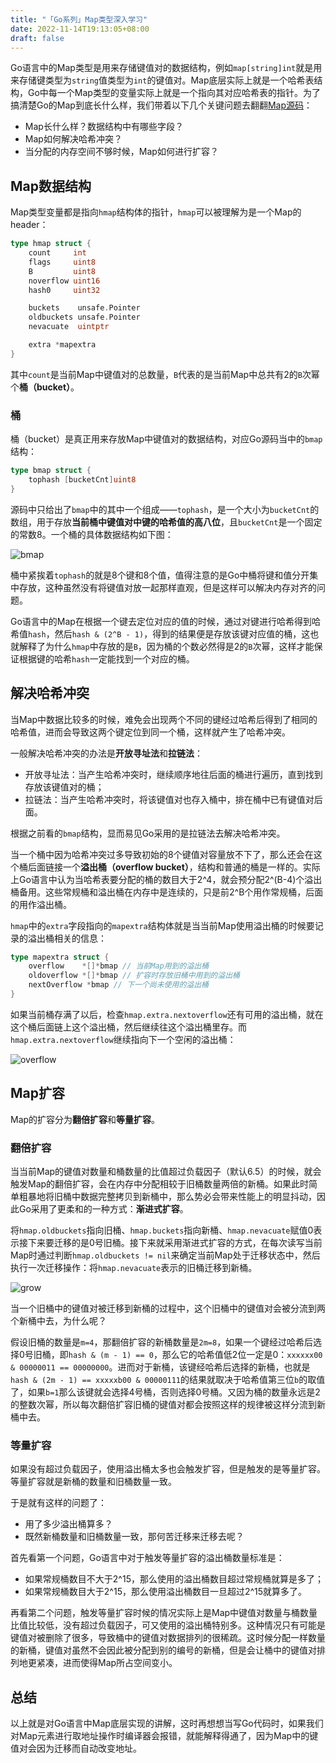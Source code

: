 ```yaml
---
title: "「Go系列」Map类型深入学习"
date: 2022-11-14T19:13:05+08:00
draft: false
---
```


Go语言中的Map类型是用来存储键值对的数据结构，例如`map[string]int`就是用来存储键类型为`string`值类型为`int`的键值对。Map底层实际上就是一个哈希表结构，Go中每一个Map类型的变量实际上就是一个指向其对应哈希表的指针。为了搞清楚Go的Map到底长什么样，我们带着以下几个关键问题去翻翻[Map源码](https://github.com/golang/go/blob/master/src/runtime/map.go)：

- Map长什么样？数据结构中有哪些字段？
- Map如何解决哈希冲突？
- 当分配的内存空间不够时候，Map如何进行扩容？

## Map数据结构

Map类型变量都是指向`hmap`结构体的指针，`hmap`可以被理解为是一个Map的header：

```go
type hmap struct {
	count     int 
	flags     uint8
	B         uint8  
	noverflow uint16 
	hash0     uint32 

	buckets    unsafe.Pointer 
	oldbuckets unsafe.Pointer 
	nevacuate  uintptr        

	extra *mapextra 
}
```

其中`count`是当前Map中键值对的总数量，`B`代表的是当前Map中总共有2的`B`次幂个**桶（bucket）**。

### 桶

桶（bucket）是真正用来存放Map中键值对的数据结构，对应Go源码当中的`bmap`结构：

```go
type bmap struct {
	tophash [bucketCnt]uint8
}
```

源码中只给出了`bmap`中的其中一个组成——`tophash`，是一个大小为`bucketCnt`的数组，用于存放**当前桶中键值对中键的哈希值的高八位**，且`bucketCnt`是一个固定的常数8。一个桶的具体数据结构如下图：

![bmap](/images/Golang/go-map/bmap.png)

桶中紧挨着`tophash`的就是8个键和8个值，值得注意的是Go中桶将键和值分开集中存放，这种虽然没有将键值对放一起那样直观，但是这样可以解决内存对齐的问题。

Go语言中的Map在根据一个键去定位对应的值的时候，通过对键进行哈希得到哈希值`hash`，然后`hash & (2^B - 1)`，得到的结果便是存放该键对应值的桶，这也就解释了为什么`hmap`中存放的是`B`，因为桶的个数必然得是2的`B`次幂，这样才能保证根据键的哈希`hash`一定能找到一个对应的桶。

## 解决哈希冲突

当Map中数据比较多的时候，难免会出现两个不同的键经过哈希后得到了相同的哈希值，进而会导致这两个键定位到同一个桶，这样就产生了哈希冲突。

一般解决哈希冲突的办法是**开放寻址法**和**拉链法**：

- 开放寻址法：当产生哈希冲突时，继续顺序地往后面的桶进行遍历，直到找到存放该键值对的桶；
- 拉链法：当产生哈希冲突时，将该键值对也存入桶中，排在桶中已有键值对后面。

根据之前看的`bmap`结构，显而易见Go采用的是拉链法去解决哈希冲突。

当一个桶中因为哈希冲突过多导致初始的8个键值对容量放不下了，那么还会在这个桶后面链接一个**溢出桶（overflow bucket）**，结构和普通的桶是一样的。实际上Go语言中认为当哈希表要分配的桶的数目大于2^4，就会预分配2^(B-4)个溢出桶备用。这些常规桶和溢出桶在内存中是连续的，只是前2^B个用作常规桶，后面的用作溢出桶。

`hmap`中的`extra`字段指向的`mapextra`结构体就是当当前Map使用溢出桶的时候要记录的溢出桶相关的信息：

```go
type mapextra struct {
    overflow    *[]*bmap // 当前Map用到的溢出桶
	oldoverflow *[]*bmap // 扩容时存放旧桶中用到的溢出桶
	nextOverflow *bmap // 下一个尚未使用的溢出桶
}
```

如果当前桶存满了以后，检查`hmap.extra.nextoverflow`还有可用的溢出桶，就在这个桶后面链上这个溢出桶，然后继续往这个溢出桶里存。而`hmap.extra.nextoverflow`继续指向下一个空闲的溢出桶：

![overflow](/images/Golang/go-map/overflow.png)

## Map扩容

Map的扩容分为**翻倍扩容**和**等量扩容**。

### 翻倍扩容

当当前Map的键值对数量和桶数量的比值超过负载因子（默认6.5）的时候，就会触发Map的翻倍扩容，会在内存中分配相较于旧桶数量两倍的新桶。如果此时简单粗暴地将旧桶中数据完整拷贝到新桶中，那么势必会带来性能上的明显抖动，因此Go采用了更柔和的一种方式：**渐进式扩容**。

将`hmap.oldbuckets`指向旧桶、`hmap.buckets`指向新桶、`hmap.nevacuate`赋值0表示接下来要迁移的是0号旧桶。接下来就采用渐进式扩容的方式，在每次读写当前Map时通过判断`hmap.oldbuckets != nil`来确定当前Map处于迁移状态中，然后执行一次迁移操作：将`hmap.nevacuate`表示的旧桶迁移到新桶。

![grow](/images/Golang/go-map/grow.png)

当一个旧桶中的键值对被迁移到新桶的过程中，这个旧桶中的键值对会被分流到两个新桶中去，为什么呢？

假设旧桶的数量是`m=4`，那翻倍扩容的新桶数量是`2m=8`，如果一个键经过哈希后选择0号旧桶，即`hash & (m - 1) == 0`，那么它的哈希值低2位一定是0：`xxxxxx00 & 00000011 == 00000000`。进而对于新桶，该键经哈希后选择的新桶，也就是`hash & (2m - 1) == xxxxxb00 & 00000111`的结果就取决于哈希值第三位`b`的取值了，如果`b=1`那么该键就会选择4号桶，否则选择0号桶。又因为桶的数量永远是2的整数次幂，所以每次翻倍扩容旧桶的键值对都会按照这样的规律被这样分流到新桶中去。

### 等量扩容

如果没有超过负载因子，使用溢出桶太多也会触发扩容，但是触发的是等量扩容。等量扩容就是新桶的数量和旧桶数量一致。

于是就有这样的问题了：

- 用了多少溢出桶算多？
- 既然新桶数量和旧桶数量一致，那何苦迁移来迁移去呢？

首先看第一个问题，Go语言中对于触发等量扩容的溢出桶数量标准是：

- 如果常规桶数目不大于2^15，那么使用的溢出桶数目超过常规桶就算是多了；
- 如果常规桶数目大于2^15，那么使用溢出桶数目一旦超过2^15就算多了。

再看第二个问题，触发等量扩容时候的情况实际上是Map中键值对数量与桶数量比值比较低，没有超过负载因子，可又使用的溢出桶特别多。这种情况只有可能是键值对被删除了很多，导致桶中的键值对数据排列的很稀疏。这时候分配一样数量的新桶，键值对虽然不会因此被分配到别的编号的新桶，但是会让桶中的键值对排列地更紧凑，进而使得Map所占空间变小。

## 总结

以上就是对Go语言中Map底层实现的讲解，这时再想想当写Go代码时，如果我们对Map元素进行取地址操作时编译器会报错，就能解释得通了，因为Map中的键值对会因为迁移而自动改变地址。
